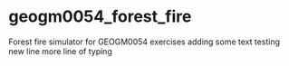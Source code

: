 # geogm0054_forest_fire
Forest fire simulator for GEOGM0054 exercises
adding some text
testing
new line
more line
of typing
